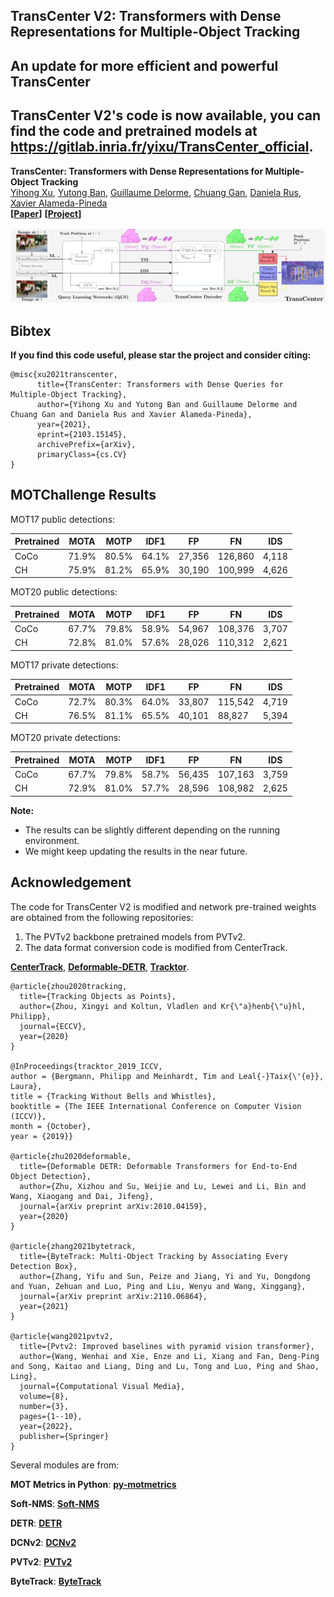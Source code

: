 ## TransCenter V2: Transformers with Dense Representations for Multiple-Object Tracking <br />

## An update for more efficient and powerful TransCenter ##

## TransCenter V2's code is now available, you can find the code and pretrained models at https://gitlab.inria.fr/yixu/TransCenter_official.

**TransCenter: Transformers with Dense Representations for Multiple-Object Tracking** <br />
[Yihong Xu](https://team.inria.fr/robotlearn/team-members/yihong-xu/), [Yutong Ban](https://team.inria.fr/perception/team-members/yutong-ban/), [Guillaume Delorme](https://team.inria.fr/robotlearn/team-members/guillaume-delorme/), [Chuang Gan](https://people.csail.mit.edu/ganchuang/), [Daniela Rus](http://danielarus.csail.mit.edu/), [Xavier Alameda-Pineda](http://xavirema.eu/) <br />
**[[Paper](https://arxiv.org/abs/2103.15145)]** **[[Project](https://team.inria.fr/robotlearn/transcenter-transformers-with-dense-queriesfor-multiple-object-tracking/)]**<br />

<div align="center">
  <img src="https://github.com/yihongXU/TransCenter/raw/main/eTransCenter_pipeline.png" width="1200px" />
</div>

## Bibtex
**If you find this code useful, please star the project and consider citing:** <br />
```
@misc{xu2021transcenter,
      title={TransCenter: Transformers with Dense Queries for Multiple-Object Tracking}, 
      author={Yihong Xu and Yutong Ban and Guillaume Delorme and Chuang Gan and Daniela Rus and Xavier Alameda-Pineda},
      year={2021},
      eprint={2103.15145},
      archivePrefix={arXiv},
      primaryClass={cs.CV}
}
```


## MOTChallenge Results
MOT17 public detections:
     
| Pretrained| MOTA     | MOTP     | IDF1 |  FP    | FN    | IDS |
|-----------|----------|----------|--------|-------|------|----------------|
|   CoCo  |  71.9%   |  80.5%   | 64.1% | 27,356  | 126,860  |     4,118     |
|   CH    |  75.9%   |  81.2%   | 65.9%  | 30,190 | 100,999 |     4,626    |

MOT20 public detections:
   
| Pretrained| MOTA     | MOTP     | IDF1 |  FP    | FN    | IDS |
|-----------|----------|----------|--------|-------|------|----------------|
|   CoCo    |  67.7%   |  79.8%   | 58.9%  | 54,967   | 108,376  |     3,707     |
|   CH      |  72.8%   |  81.0%   | 57.6%  | 28,026  | 110,312  |     2,621     |


MOT17 private detections:
   
| Pretrained| MOTA     | MOTP     | IDF1 |  FP    | FN    | IDS |
|-----------|----------|----------|--------|-------|------|----------------|
|   CoCo  |  72.7%   |  80.3%   | 64.0% | 33,807   | 115,542  |    4,719     |
|   CH    |  76.5%   |  81.1%   | 65.5% | 40,101 | 88,827 |     5,394    |

MOT20 private detections:

| Pretrained| MOTA     | MOTP     | IDF1 |  FP    | FN    | IDS |
|-----------|----------|----------|--------|-------|------|----------------|
|   CoCo   |  67.7%   |  79.8%   | 58.7% | 56,435  | 107,163 |     3,759     |
|   CH   |  72.9%   |  81.0%   | 57.7%  | 28,596  | 108,982  |     2,625     |


**Note:** 
- The results can be slightly different depending on the running environment.
- We might keep updating the results in the near future.

## Acknowledgement

The code for TransCenter V2 is modified and network pre-trained weights are obtained from the following repositories:

1) The PVTv2 backbone pretrained models from PVTv2.
2) The data format conversion code is modified from CenterTrack.

[**CenterTrack**](https://github.com/xingyizhou/CenterTrack), [**Deformable-DETR**](https://github.com/fundamentalvision/Deformable-DETR), [**Tracktor**](https://github.com/phil-bergmann/tracking_wo_bnw).
```
@article{zhou2020tracking,
  title={Tracking Objects as Points},
  author={Zhou, Xingyi and Koltun, Vladlen and Kr{\"a}henb{\"u}hl, Philipp},
  journal={ECCV},
  year={2020}
}

@InProceedings{tracktor_2019_ICCV,
author = {Bergmann, Philipp and Meinhardt, Tim and Leal{-}Taix{\'{e}}, Laura},
title = {Tracking Without Bells and Whistles},
booktitle = {The IEEE International Conference on Computer Vision (ICCV)},
month = {October},
year = {2019}}

@article{zhu2020deformable,
  title={Deformable DETR: Deformable Transformers for End-to-End Object Detection},
  author={Zhu, Xizhou and Su, Weijie and Lu, Lewei and Li, Bin and Wang, Xiaogang and Dai, Jifeng},
  journal={arXiv preprint arXiv:2010.04159},
  year={2020}
}

@article{zhang2021bytetrack,
  title={ByteTrack: Multi-Object Tracking by Associating Every Detection Box},
  author={Zhang, Yifu and Sun, Peize and Jiang, Yi and Yu, Dongdong and Yuan, Zehuan and Luo, Ping and Liu, Wenyu and Wang, Xinggang},
  journal={arXiv preprint arXiv:2110.06864},
  year={2021}
}

@article{wang2021pvtv2,
  title={Pvtv2: Improved baselines with pyramid vision transformer},
  author={Wang, Wenhai and Xie, Enze and Li, Xiang and Fan, Deng-Ping and Song, Kaitao and Liang, Ding and Lu, Tong and Luo, Ping and Shao, Ling},
  journal={Computational Visual Media},
  volume={8},
  number={3},
  pages={1--10},
  year={2022},
  publisher={Springer}
}
```
Several modules are from:

**MOT Metrics in Python**: [**py-motmetrics**](https://github.com/cheind/py-motmetrics)

**Soft-NMS**: [**Soft-NMS**](https://github.com/DocF/Soft-NMS)

**DETR**: [**DETR**](https://github.com/facebookresearch/detr)

**DCNv2**: [**DCNv2**](https://github.com/CharlesShang/DCNv2)

**PVTv2**: [**PVTv2**](https://github.com/whai362/PVT)

**ByteTrack**: [**ByteTrack**](https://github.com/ifzhang/ByteTrack)

